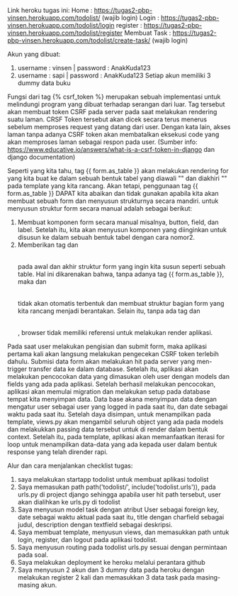 Link heroku tugas ini:
Home : https://tugas2-pbp-vinsen.herokuapp.com/todolist/ (wajib login)
Login : https://tugas2-pbp-vinsen.herokuapp.com/todolist/login
register : https://tugas2-pbp-vinsen.herokuapp.com/todolist/register
Membuat Task : https://tugas2-pbp-vinsen.herokuapp.com/todolist/create-task/ (wajib login)

Akun yang dibuat:
1. username : vinsen | password : AnakKuda123
2. username : sapi | password : AnakKuda123
Setiap akun memiliki 3 dummy data buku

Fungsi dari tag {% csrf_token %} merupakan sebuah implementasi untuk melindungi program yang dibuat terhadap serangan dari luar. Tag tersebut akan membuat token CSRF pada server pada saat melakukan rendering suatu laman. CRSF Token tersebut akan dicek secara terus menerus sebelum memproses request yang datang dari user. Dengan kata lain, akses laman tanpa adanya CSRF token akan membatalkan eksekusi code yang akan memproses laman sebagai respon pada user. (Sumber info: https://www.educative.io/answers/what-is-a-csrf-token-in-django dan django documentation)

Seperti yang kita tahu, tag {{ form.as_table }} akan melakukan rendering for yang kita buat ke dalam sebuah bentuk tabel yang diawali "<tr>" dan diakhiri "</tr>" pada template yang kita rancang. Akan tetapi, penggunaan tag {{ form.as_table }} DAPAT kita abaikan dan tidak gunakan apabila kita akan membuat sebuah form dan menyusun strukturnya secara mandiri. untuk menyusun struktur form secara manual adalah sebagai berikut:
1. Membuat komponen form secara manual misalnya, button, field, dan label. Setelah itu, kita akan menyusun komponen yang diinginkan untuk disusun ke dalam sebuah bentuk tabel dengan cara nomor2.
2. Memberikan tag <table> dan </table> pada awal dan akhir struktur form yang ingin kita susun seperti sebuah table. Hal ini dikarenakan bahwa, tanpa adanya tag {{ form.as_table }}, maka <table> dan </table> tidak akan otomatis terbentuk dan membuat struktur bagian form yang kita rancang menjadi berantakan. Selain itu, tanpa ada tag <table> dan </table>, browser tidak memiliki referensi untuk melakukan render aplikasi.

Pada saat user melakukan pengisian dan submit form, maka aplikasi pertama kali akan langsung melakukan pengecekan CSRF token terlebih dahulu. Submisi data form akan melakukan hit pada server yang men-trigger transfer data ke dalam database. Setelah itu, aplikasi akan melakukan pencocokan data yang dimasukan oleh user dengan models dan fields yang ada pada aplikasi. Setelah berhasil melakukan pencocokan, aplikasi akan memulai migration dan melakukan setup pada database tempat kita menyimpan data. Data base akana menyimpan data dengan mengatur user sebagai user yang logged in pada saat itu, dan date sebagai waktu pada saat itu. Setelah daya disimpan, untuk menampilkan pada template, views.py akan mengambil seluruh object yang ada pada models dan melakukkan passing data tersebut untuk di render dalam bentuk context. Setelah itu, pada template, aplikasi akan memanfaatkan iterasi for loop untuk menampilkan data-data yang ada kepada user dalam bentuk response yang telah dirender rapi. 

Alur dan cara menjalankan checklist tugas:
1. saya melakukan startapp todolist untuk membuat aplikasi todolist
2. Saya memasukan path path('todolist/', include('todolist.urls')), pada urls.py di project django sehingga apabila user hit path tersebut, user akan dialihkan ke urls.py di todolist
3. Saya menyusun model task dengan atribut User sebagai foreign key, date sebagai waktu aktual pada saat itu, title dengan charfield sebagai judul, description dengan textfield sebagai deskripsi.
4. Saya membuat template, menyusun views, dan memasukkan path untuk login, register, dan logout pada aplikasi todolist.
5. Saya menyusun routing pada todolist urls.py sesuai dengan permintaan pada soal.
6. Saya melakukan deployment ke heroku melalui perantara github
7. Saya menyusun 2 akun dan 3 dummy data pada heroku dengan melakukan register 2 kali dan memasukkan 3 data task pada masing-masing akun.